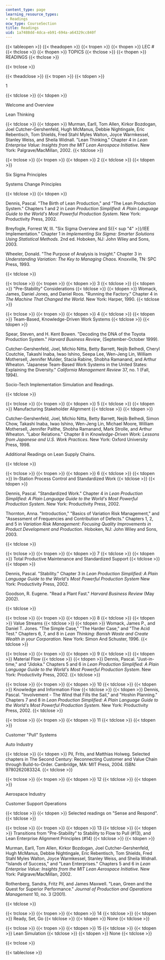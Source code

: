 ```yaml
---
content_type: page
learning_resource_types:
- Readings
ocw_type: CourseSection
title: Readings
uid: 1a7488dd-4dca-eb91-694a-a64329cc840f
---
```


{{< tableopen >}}
{{< theadopen >}}
{{< tropen >}}
{{< thopen >}}
LEC #
{{< thclose >}}
{{< thopen >}}
TOPICS
{{< thclose >}}
{{< thopen >}}
READINGS
{{< thclose >}}

{{< trclose >}}

{{< theadclose >}}
{{< tropen >}}
{{< tdopen >}}


1


{{< tdclose >}}
{{< tdopen >}}


Welcome and Overview

Lean Thinking


{{< tdclose >}}
{{< tdopen >}}
Murman, Earll, Tom Allen, Kirkor Bozdogan, Joel Cutcher-Gershenfeld, Hugh McManus, Debbie Nightingale, Eric Rebentisch, Tom Shields, Fred Stahl Myles Walton, Joyce Warmkessel, Stanley Weiss, and Sheila Widnall. "Lean Thinking." Chapter 4 in _Lean Enterprise Value: Insights from the MIT Lean Aerospace Initiative_. New York: Palgrave/MacMillan, 2002.
{{< tdclose >}}

{{< trclose >}}
{{< tropen >}}
{{< tdopen >}}
2
{{< tdclose >}}
{{< tdopen >}}


Six Sigma Principles

Systems Change Principles


{{< tdclose >}}
{{< tdopen >}}


Dennis, Pascal. "The Birth of Lean Production," and "The Lean Production System." Chapters 1 and 2 in _Lean Production Simplified: A Plain Language Guide to the World's Most Powerful Production System_. New York: Productivity Press, 2002.

Breyfogle, Forrest W, III. "Six Sigma Overview and S{{< sup "4" >}}/IEE Implementation." Chapter 1 in _Implementing Six Sigma: Smarter Solutions Using Statistical Methods._ 2nd ed. Hoboken, NJ: John Wiley and Sons, 2003.

Wheeler, Donald. "The Purpose of Analysis is Insight." Chapter 3 in _Understanding Variation: The Key to Managing Chaos._ Knoxville, TN: SPC Press, 1993.


{{< tdclose >}}

{{< trclose >}}
{{< tropen >}}
{{< tdopen >}}
3
{{< tdclose >}}
{{< tdopen >}}
"Pre-Stability" Considerations
{{< tdclose >}}
{{< tdopen >}}
Womack, James, Daniel Jones, and Daniel Roos. "Running the Factory." Chapter 4 in _The Machine That Changed the World_. New York: Harper, 1990.
{{< tdclose >}}

{{< trclose >}}
{{< tropen >}}
{{< tdopen >}}
4
{{< tdclose >}}
{{< tdopen >}}
Team-Based, Knowledge-Driven Work Systems
{{< tdclose >}}
{{< tdopen >}}


Spear, Steven, and H. Kent Bowen. "Decoding the DNA of the Toyota Production System." _Harvard Business Review_, (September-October 1999).

Cutcher-Gershenfeld, Joel, Michio Nitta, Betty Barrett, Nejib Belhedi, Cheryl Coutchie, Takashi Inaba, Iwao Ishino, Seepa Lee, Wen-Jeng Lin, William Mothersell, Jennifer Mulder, Stacia Rabine, Shobha Ramanand, and Arthur Wheaton. "Japanese Team-Based Work Systems in the United States: Explaining the Diversity." _California Management Review_ 37, no. 1 (Fall, 1994).

Socio-Tech Implementation Simulation and Readings.


{{< tdclose >}}

{{< trclose >}}
{{< tropen >}}
{{< tdopen >}}
5
{{< tdclose >}}
{{< tdopen >}}
Manufacturing Stakeholder Alignment
{{< tdclose >}}
{{< tdopen >}}


Cutcher-Gershenfeld, Joel, Michio Nitta, Betty Barrett, Nejib Belhedi, Simon Chow, Takashi Inaba, Iwao Ishino, Wen-Jeng Lin, Michael Moore, William Mothersell, Jennifer Palthe, Shobha Ramanand, Mark Strolle, and Arthur Wheaton. "Labor Relations." Chapter 8 in _Knowledge-Driven Work: Lessons from Japanese and U.S. Work Practices_. New York: Oxford University Press, 1998.

Additional Readings on Lean Supply Chains.


{{< tdclose >}}

{{< trclose >}}
{{< tropen >}}
{{< tdopen >}}
6
{{< tdclose >}}
{{< tdopen >}}
In-Station Process Control and Standardized Work
{{< tdclose >}}
{{< tdopen >}}


Dennis, Pascal. "Standardized Work." Chapter 4 in _Lean Production Simplified: A Plain Language Guide to the World's Most Powerful Production System_. New York: Productivity Press, 2002.

Thornton, Anna. "Introduction," "Basics of Variation Risk Management," and "Assessment of Frequencies and Contribution of Defects." Chapters 1, 2, and 5 in _Variation Risk Management: Focusing Quality Improvements in Product Development and Production_. Hoboken, NJ: John Wiley and Sons, 2003.


{{< tdclose >}}

{{< trclose >}}
{{< tropen >}}
{{< tdopen >}}
7
{{< tdclose >}}
{{< tdopen >}}
Total Productive Maintenance and Standardized Support
{{< tdclose >}}
{{< tdopen >}}


Dennis, Pascal. "Stability." Chapter 3 in _Lean Production Simplified: A Plain Language Guide to the World's Most Powerful Production System_ New York: Productivity Press, 2002.

Goodson, R. Eugene. "Read a Plant Fast." _Harvard Business Review_ (May 2002).


{{< tdclose >}}

{{< trclose >}}
{{< tropen >}}
{{< tdopen >}}
8
{{< tdclose >}}
{{< tdopen >}}
Value Streams
{{< tdclose >}}
{{< tdopen >}}
Womack, James P., and Daniel T. Jones. "The Simple Case," "The Harder Case," and "The Acid Test." Chapters 6, 7, and 8 in _Lean Thinking: Banish Waste and Create Wealth in your Corporation_. New York: Simon And Schuster, 1996.
{{< tdclose >}}

{{< trclose >}}
{{< tropen >}}
{{< tdopen >}}
9
{{< tdclose >}}
{{< tdopen >}}
Material Flow
{{< tdclose >}}
{{< tdopen >}}
Dennis, Pascal. "Just-in-time," and "Jidoka." Chapters 5 and 6 in _Lean Production Simplified: A Plain Language Guide to the World's Most Powerful Production System_. New York: Productivity Press, 2002.
{{< tdclose >}}

{{< trclose >}}
{{< tropen >}}
{{< tdopen >}}
10
{{< tdclose >}}
{{< tdopen >}}
Knowledge and Information Flow
{{< tdclose >}}
{{< tdopen >}}
Dennis, Pascal. "Involvement - The Wind that Fills the Sail," and "Hoshin Planning." Chapters 7 and 8 in _Lean Production Simplified: A Plain Language Guide to the World's Most Powerful Production System_. New York: Productivity Press, 2002.
{{< tdclose >}}

{{< trclose >}}
{{< tropen >}}
{{< tdopen >}}
11
{{< tdclose >}}
{{< tdopen >}}


Customer "Pull" Systems

Auto Industry


{{< tdclose >}}
{{< tdopen >}}
Pil, Frits, and Matthias Holweg. Selected chapters in The Second Century: Reconnecting Customer and Value Chain through Build-to-Order. Cambridge, MA: MIT Press, 2004. ISBN: 9780262083324.
{{< tdclose >}}

{{< trclose >}}
{{< tropen >}}
{{< tdopen >}}
12
{{< tdclose >}}
{{< tdopen >}}


Aerospace Industry

Customer Support Operations


{{< tdclose >}}
{{< tdopen >}}
Selected readings on "Sense and Respond".
{{< tdclose >}}

{{< trclose >}}
{{< tropen >}}
{{< tdopen >}}
13
{{< tdclose >}}
{{< tdopen >}}
Transitions from "Pre-Stability" to Stability to Flow to Pull (#13), and Lean Enterprise Alignment Principles (#14)
{{< tdclose >}}
{{< tdopen >}}


Murman, Earll, Tom Allen, Kirkor Bozdogan, Joel Cutcher-Gershenfeld, Hugh McManus, Debbie Nightingale, Eric Rebentisch, Tom Shields, Fred Stahl Myles Walton, Joyce Warmkessel, Stanley Weiss, and Sheila Widnall. "Islands of Success," and "Lean Enterprises." Chapters 5 and 6 in _Lean Enterprise Value: Insights from the MIT Lean Aerospace Initiative_. New York: Palgrave/MacMillan, 2002.

Rothenberg, Sandra, Fritz Pil, and James Maxwell. "Lean, Green and the Quest for Superior Performance." _Journal of Production and Operations Management_ 10, no. 3 (2001).


{{< tdclose >}}

{{< trclose >}}
{{< tropen >}}
{{< tdopen >}}
14
{{< tdclose >}}
{{< tdopen >}}
Ready, Set, Go
{{< tdclose >}}
{{< tdopen >}}
None
{{< tdclose >}}

{{< trclose >}}
{{< tropen >}}
{{< tdopen >}}
15
{{< tdclose >}}
{{< tdopen >}}
Lean Simulation
{{< tdclose >}}
{{< tdopen >}}
None
{{< tdclose >}}

{{< trclose >}}

{{< tableclose >}}